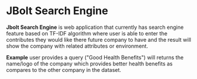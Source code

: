 # JBolt Search Engine

**Jbolt Search Engine** is web application that currently has search engine feature based on TF-IDF algorithm where user is able to enter the contributes they would like there future company to have and the result will show the company with related attributes or environment.

**Example** user provides a query ("Good Health Benefits") will returns the name/logo of the company which provides better health benefits as compares to the other company in the dataset.
